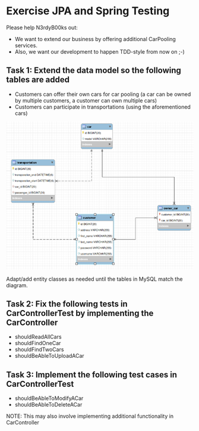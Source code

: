 # Exercise JPA and Spring Testing

Please help N3rdyB00ks out:

* We want to extend our business by offering additional CarPooling services.
* Also, we want our development to happen TDD-style from now on ;-)

## Task 1: Extend the data model so the following tables are added

* Customers can offer their own cars for car pooling (a car can be owned by multiple customers, a customer can own multiple cars)
* Customers can participate in transportations (using the aforementioned cars)

![Carpool Model extension](model-extension-carpool.png)

Adapt/add entity classes as needed until the tables in MySQL match the diagram.

## Task 2: Fix the following tests in CarControllerTest by implementing the CarController

* shouldReadAllCars
* shouldFindOneCar
* shouldFindTwoCars
* shouldBeAbleToUploadACar

## Task 3: Implement the following test cases in CarControllerTest

* shouldBeAbleToModifyACar
* shouldBeAbleToDeleteACar

NOTE: This may also involve implementing additional functionality in CarController